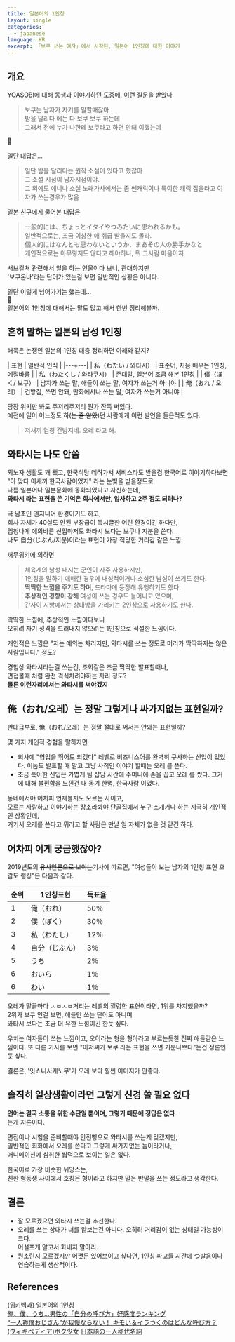 ```yaml
---
title: 일본어의 1인칭
layout: single
categories:
  - japanese
language: KR
excerpt: 「보쿠 쓰는 여자」에서 시작된, 일본어 1인칭에 대한 이야기
---
```


## 개요

YOASOBI에 대해 동생과 이야기하던 도중에,
이런 질문을 받았다

> 보쿠는 남자가 자기를 말할때잖아  
> 밤을 달리다 에는 다 보쿠 보쿠 하는데  
> 그래서 전에 누가 나한테 보쿠라고 하면 안돼 이랬는데

🤔

일단 대답은...

> 일단 밤을 달리다는 원작 소설이 있다고 했잖아  
> 그 소설 시점이 남자시점이야.  
> 그 외에도 애니나 소설 노래가사에서는 좀 쎈캐릭이나 특이한 캐릭 잡을라고 여자가 쓰는경우가 많음  

일본 친구에게 물어본 대답은  

> 一般的には、ちょっとイタイやつみたいに思われるかも。  
> 일반적으로는, 조금 이상한 애 취급 받을지도 몰라.  
> 個人的にはなんとも思わないというか、まあその人の勝手かなと  
> 개인적으로는 아무렇지도 않다고 해야하나, 뭐 그사람 마음이지

서브컬쳐 관련해서 일을 하는 인물이다 보니, 관대하지만  
'보쿠온나'라는 단어가 있는걸 보면 일반적인 상황은 아니다.


일단 이렇게 넘어가기는 했는데...  
🤨  
일본어의 1인칭에 대해서는 말도 많고 해서 한번 정리해볼까.


## 흔히 말하는 일본의 남성 1인칭

해묵은 논쟁인 일본의 1인칭
대충 정리하면 아래와 같지?


| 표현 | 일반적 인식 |
|---+---|
| 私（わたい / 와타시） | 표준어, 처음 배우는 1인칭, 예절바름 |
| 私（わたくし / 와타쿠시） | 존대말, 일본어 조금 해본 1인칭 |
| 僕（ぼく/ 보쿠） | 남자가 쓰는 말, 애들이 쓰는 말, 여자가 쓰는거 아니야 |
| 俺（おれ / 오레） | 건방짐, 쓰면 안돼, 만화에서나 쓰는 말, 여자가 쓰는거 아니야 |


당장 위키만 봐도 주저리주저리 뭔가 잔뜩 써있다.  
예전에 일어 어느정도 하(~~는 줄 알았~~)던 사람에게 이런 발언을 들은적도 있다.  

> 저새끼 엄청 건방지네. 오레 라고 해.


## 와타시는 나도 안씀

외노자 생활도 꽤 됐고,
한국식당 데려가서 서비스라도 받을겸 한국어로 이야기하다보면
"아 맞다 이새끼 한국사람이었지" 라는 눈빛을 받을정도로  
나름 일본어나 일본문화에 동화되었다고 자신하는데,  
**와타시 라는 표현을 쓴 기억은 회사에서만, 입사하고 2주 정도 되려나?**

극 남초인 엔지니어 환경이기도 하고,  
회사 자체가 40살도 안된 부장급이 득시글한 어린 환경이긴 하다만,  
엄청나게 예의바른 신입마저도 와타시 보다는 보쿠나 지분을 쓴다.  
나도 自分(じぶん/지분)이라는 표현이 가장 적당한 거리감 같은 느낌.

꺼무위키에 의하면  
> 체육계의 남성 내지는 군인이 자주 사용하지만,   
1인칭을 말하기 애매한 경우에 내성적이거나 소심한 남성이 쓰기도 한다.   
**딱딱한 느낌을 주기도 하며**, 드라마에 등장해 유행하기도 했다.  
**추상적인 경향이 강해** 여성이 쓰는 경우도 늘어나고 있으며,  
간사이 지방에서는 상대방을 가리키는 2인칭으로 사용하기도 한다. 

딱딱한 느낌에, 추상적인 느낌이다보니  
오히려 자기 성격을 드러내지 않으려는 1인칭으로 적절한 느낌이다.  

개인적은 느낌은
"저는 예의는 차리지만, 와타시를 쓰는 정도로 머리가 딱딱하지는 않은 사람입니다." 정도?

경험상 와타시라는걸 쓰는건, 조회같은 조금 딱딱한 발표할때나,  
면접볼때 처럼 완전 격식차려야하는 자리 정도?  
**물론 이런자리에서는 와타시를 써야겠지**


## 俺（おれ/오레）는 정말 그렇게나 싸가지없는 표현일까?

반대급부로, 俺（おれ/오레）는 정말 절대로 써서는 안돼는 표현일까?

몇 가지 개인적 경험을 말하자면


*  회사에 "영업을 뛰어도 되겠다" 레벨로 비즈니스어를 완벽히 구사하는 신입이 있었다.  이놈도 발표할 때 말고 그냥 사적인 이야기 할때는 오레 를 쓴다.
*  조금 특이한 신입은 가볍게 팀 잡담 시간에 주머니에 손을 꼽고 오레 를 썼다.  그거에 대해 불편함을 느낀건 내 동기 한명, 한국사람 이었다.


동네에서야 어차피 언제볼지도 모르는 사이고,  
모르는 사람하고 이야기하는 장소라봐야 단골집에서 누구 소개거나 하는 지극히 개인적인 상황인데,  
거기서 오레를 쓴다고 뭐라고 할 사람은 만날 일 자체가 없을 것 같긴 하다.


## 어차피 이게 궁금했잖아?

2019년도의 ~~유사언론으로 보이는~~기사에 따르면, "여성들이 보는 남자의 1인칭 표현 호감도 랭킹"은 다음과 같다.

| 순위 | 1인칭표현 | 득표율 |
|---|---|---|
| 1 | 俺（おれ） | 50％ |
| 2 | 僕（ぼく）| 30％ |
| 3 | 私（わたし） | 12％ |
| 4 | 自分（じぶん） | 3％ |
| 5 | うち | 2％ |
| 6 | おいら | 1％ |
| 6 | わい | 1％ |

오레가 말끝마다 ㅅㅂㅅㅂ거리는 레벨의 껄렁한 표현이라면, 1위를 차지했을까?  
2위가 보쿠 인걸 보면, 애들만 쓰는 단어도 아니며  
와타시 보다는 조금 더 유한 느낌이긴 한듯 싶다.  

우치는 여자들이 쓰는 느낌이고, 오이라는 형을 형아라고 부르는듯한 진짜 애들같은 느낌이다.
또 다른 기사를 보면 "아저씨가 보쿠 라는 표현을 쓰면 기분나쁘다"는건 정론인듯 싶다.

결론은, '잇쇼니사케노무'가 오레 보다 훨씬 이미지가 안좋다.


## 솔직히 일상생활이라면 그렇게 신경 쓸 필요 없다

**언어는 결국 소통을 위한 수단일 뿐이며, 그렇기 때문에 정답은 없다**  
는게 지론이다.   

면접이나 시험을 준비할때야 안전빵으로 와타시를 쓰는게 맞겠지만,  
일반적인 회화에서 오레를 쓴다고 그렇게 싸가지없는 놈이라거나,  
애니메이션에 심취한 씹덕으로 보이는 일은 없다.

한국어로 가장 비슷한 뉘앙스는,  
친한 형동생 사이에서 호칭은 형이라고 하지만 말은 반말을 쓰는 정도라고 생각한다.


## 결론

* 잘 모르겠으면 와타시 쓰는걸 추천한다.
* 오레를 쓰는 상대가 너를 얕보는건 아니다. 오히려 거리감이 없는 상태일 가능성이 크다.  
어설프게 알고서 화내지 말아라.
* 뭔소린지 모르겠지만 어쨋든 있어보이고 싶다면, 1인칭 파고들 시간에 つ발음이나 연습하는게 생산적이다.  


## References
[(위키백과) 일본어의 1인칭](https://ko.wikipedia.org/wiki/%EC%9D%BC%EB%B3%B8%EC%96%B4%EC%9D%98_1%EC%9D%B8%EC%B9%AD)  
[俺、僕、うち…男性の「自分の呼び方」好感度ランキング](https://www.excite.co.jp/news/article/Joshispa_20190815_00940833/)  
[“一人称僕おじさん”が我慢ならない！ キモい＆イラつくのはどんな呼び方？](https://otonasalone.jp/94800/)  
[(ウィキペディア)ボク少女](https://ja.wikipedia.org/wiki/%E3%83%9C%E3%82%AF%E5%B0%91%E5%A5%B3)
[日本語の一人称代名詞](https://ja.wikipedia.org/wiki/%E6%97%A5%E6%9C%AC%E8%AA%9E%E3%81%AE%E4%B8%80%E4%BA%BA%E7%A7%B0%E4%BB%A3%E5%90%8D%E8%A9%9E)
